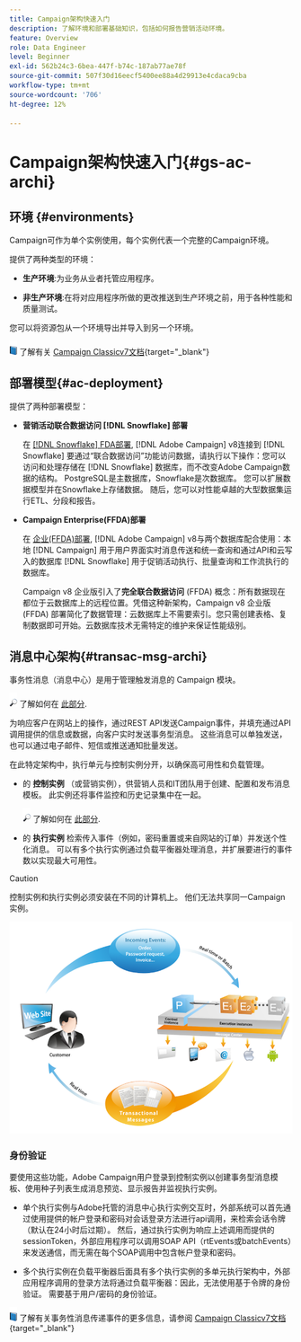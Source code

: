 ```yaml
---
title: Campaign架构快速入门
description: 了解环境和部署基础知识，包括如何报告营销活动环境。
feature: Overview
role: Data Engineer
level: Beginner
exl-id: 562b24c3-6bea-447f-b74c-187ab77ae78f
source-git-commit: 507f30d16eecf5400ee88a4d29913e4cdaca9cba
workflow-type: tm+mt
source-wordcount: '706'
ht-degree: 12%

---
```


# Campaign架构快速入门{#gs-ac-archi}

## 环境 {#environments}

Campaign可作为单个实例使用，每个实例代表一个完整的Campaign环境。

提供了两种类型的环境：

* **生产环境**:为业务从业者托管应用程序。

* **非生产环境**:在将对应用程序所做的更改推送到生产环境之前，用于各种性能和质量测试。

您可以将资源包从一个环境导出并导入到另一个环境。

![](../assets/do-not-localize/book.png) 了解有关 [Campaign Classicv7文档](https://experienceleague.adobe.com/docs/campaign-classic/using/getting-started/administration-basics/working-with-data-packages.html){target=&quot;_blank&quot;}

## 部署模型{#ac-deployment}

提供了两种部署模型：

* **营销活动联合数据访问 [!DNL Snowflake] 部署**

   在 [[!DNL Snowflake] FDA部署](fda-deployment.md), [!DNL Adobe Campaign] v8连接到 [!DNL Snowflake] 要通过“联合数据访问”功能访问数据，请执行以下操作：您可以访问和处理存储在 [!DNL Snowflake] 数据库，而不改变Adobe Campaign数据的结构。 PostgreSQL是主数据库，Snowflake是次数据库。 您可以扩展数据模型并在Snowflake上存储数据。 随后，您可以对性能卓越的大型数据集运行ETL、分段和报告。

* **Campaign Enterprise(FFDA)部署**

   在 [企业(FFDA)部署](enterprise-deployment.md), [!DNL Adobe Campaign] v8与两个数据库配合使用：本地 [!DNL Campaign] 用于用户界面实时消息传送和统一查询和通过API和云写入的数据库 [!DNL Snowflake] 用于促销活动执行、批量查询和工作流执行的数据库。

   Campaign v8 企业版引入了&#x200B;**完全联合数据访问** (FFDA) 概念：所有数据现在都位于云数据库上的远程位置。凭借这种新架构，Campaign v8 企业版 (FFDA) 部署简化了数据管理：云数据库上不需要索引。您只需创建表格、复制数据即可开始。云数据库技术无需特定的维护来保证性能级别。


## 消息中心架构{#transac-msg-archi}

事务性消息（消息中心）是用于管理触发消息的 Campaign 模块。

![](../assets/do-not-localize/glass.png) 了解如何在 [此部分](../send/transactional.md).

为响应客户在网站上的操作，通过REST API发送Campaign事件，并填充通过API调用提供的信息或数据，向客户实时发送事务型消息。 这些消息可以单独发送，也可以通过电子邮件、短信或推送通知批量发送。

在此特定架构中，执行单元与控制实例分开，以确保高可用性和负载管理。

* 的 **控制实例** （或营销实例），供营销人员和IT团队用于创建、配置和发布消息模板。 此实例还将事件监控和历史记录集中在一起。

   ![](../assets/do-not-localize/glass.png) 了解如何在 [此部分](../send/transactional.md).

* 的 **执行实例** 检索传入事件（例如，密码重置或来自网站的订单）并发送个性化消息。 可以有多个执行实例通过负载平衡器处理消息，并扩展要进行的事件数以实现最大可用性。

>[!CAUTION]
>
>控制实例和执行实例必须安装在不同的计算机上。 他们无法共享同一Campaign实例。

![](assets/messagecenter_diagram.png)

### 身份验证

要使用这些功能，Adobe Campaign用户登录到控制实例以创建事务型消息模板、使用种子列表生成消息预览、显示报告并监视执行实例。

* 单个执行实例与Adobe托管的消息中心执行实例交互时，外部系统可以首先通过使用提供的帐户登录和密码对会话登录方法进行api调用，来检索会话令牌（默认在24小时后过期）。
然后，通过执行实例为响应上述调用而提供的sessionToken，外部应用程序可以调用SOAP API（rtEvents或batchEvents）来发送通信，而无需在每个SOAP调用中包含帐户登录和密码。

* 多个执行实例在负载平衡器后面具有多个执行实例的多单元执行架构中，外部应用程序调用的登录方法将通过负载平衡器：因此，无法使用基于令牌的身份验证。 需要基于用户/密码的身份验证。

![](../assets/do-not-localize/book.png) 了解有关事务性消息传递事件的更多信息，请参阅 [Campaign Classicv7文档](https://experienceleague.adobe.com/docs/campaign-classic/using/transactional-messaging/processing/event-description.html#about-transactional-messaging-datamodel){target=&quot;_blank&quot;}
